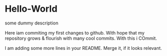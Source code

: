 # Hello-World
some dummy description

Here iam commiting my first changes to github. With hope that my repository grows & flourish with many cool commits.
With this i COmmit.

I am adding some more lines in your README. Merge it, if it looks relevant.
